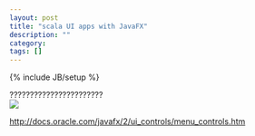 ```yaml
---
layout: post
title: "scala UI apps with JavaFX"
description: ""
category: 
tags: []
---
```

{% include JB/setup %}
<div class="intro">
  <div class="intro-txt">
    ???????????????????????
  </div>
  <div class="intro-img">
    <img class="article-image" src="{{ASSET_PATH}}/bootstrap/img/qn.png"/>
  </div>
</div>



http://docs.oracle.com/javafx/2/ui_controls/menu_controls.htm